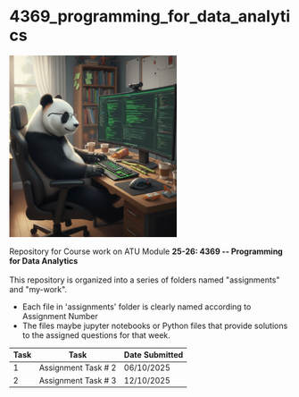 # 4369_programming_for_data_analytics

<img src="Pandas.png" alt="Logo" width="300">   

Repository for Course work on ATU Module **25-26: 4369 -- Programming for Data Analytics**   
</br>
This repository is organized into a series of folders named "assignments" and "my-work".
* Each file in 'assignments' folder is clearly named according to Assignment Number   
* The files maybe jupyter notebooks or Python files that provide solutions to the assigned questions for that week.


|Task|Task|Date Submitted|
|--------|--------|-----------|
|1 |Assignment Task # 2|06/10/2025|
|2 |Assignment Task # 3|12/10/2025|


